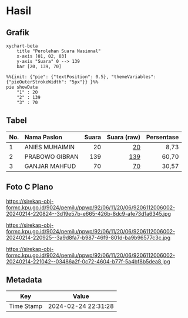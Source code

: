 # Hasil

## Grafik

```mermaid
xychart-beta
    title "Perolehan Suara Nasional"
    x-axis [01, 02, 03]
    y-axis "Suara" 0 --> 139
    bar [20, 139, 70]
```

```mermaid
%%{init: {"pie": {"textPosition": 0.5}, "themeVariables": {"pieOuterStrokeWidth": "5px"}} }%%
pie showData
    "1" : 20
    "2" : 139
    "3" : 70
```

## Tabel

| No. | Nama Paslon    | Suara | Suara (raw) | Persentase |
|:--- |:-------------- | -----:| -----------:| ----------:|
| 1   | ANIES MUHAIMIN | 20    | [20][p-1]   | 8,73       |
| 2   | PRABOWO GIBRAN | 139   | [139][p-2]  | 60,70      |
| 3   | GANJAR MAHFUD  | 70    | [70][p-3]   | 30,57      |


[p-1]: https://github.com/gigit-pemilu/pemilu-2024/blob/main/pilpres/hitung-suara/sub/92-papua-barat/sub/06-teluk-bintuni/sub/11-manimeri/sub/2006-korano-jaya/sub/002-tps/sub/paslon-1.txt
[p-2]: https://github.com/gigit-pemilu/pemilu-2024/blob/main/pilpres/hitung-suara/sub/92-papua-barat/sub/06-teluk-bintuni/sub/11-manimeri/sub/2006-korano-jaya/sub/002-tps/sub/paslon-2.txt
[p-3]: https://github.com/gigit-pemilu/pemilu-2024/blob/main/pilpres/hitung-suara/sub/92-papua-barat/sub/06-teluk-bintuni/sub/11-manimeri/sub/2006-korano-jaya/sub/002-tps/sub/paslon-3.txt

## Foto C Plano

https://sirekap-obj-formc.kpu.go.id/9024/pemilu/ppwp/92/06/11/20/06/9206112006002-20240214-220824--3d19e57b-e665-426b-8dc9-afe73d1a6345.jpg

https://sirekap-obj-formc.kpu.go.id/9024/pemilu/ppwp/92/06/11/20/06/9206112006002-20240214-220925--3a9d8fa7-b987-46f9-801d-ba9b96577c3c.jpg

https://sirekap-obj-formc.kpu.go.id/9024/pemilu/ppwp/92/06/11/20/06/9206112006002-20240214-221042--03486a2f-0c72-4604-b77f-5a4bf8b5dea8.jpg


## Metadata

| Key        | Value               |
| ---------- | ------------------- |
| Time Stamp | 2024-02-24 22:31:28 |



